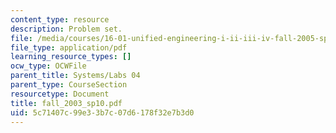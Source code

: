 ```yaml
---
content_type: resource
description: Problem set.
file: /media/courses/16-01-unified-engineering-i-ii-iii-iv-fall-2005-spring-2006/5c71407c99e33b7c07d6178f32e7b3d0_fall_2003_sp10.pdf
file_type: application/pdf
learning_resource_types: []
ocw_type: OCWFile
parent_title: Systems/Labs 04
parent_type: CourseSection
resourcetype: Document
title: fall_2003_sp10.pdf
uid: 5c71407c-99e3-3b7c-07d6-178f32e7b3d0
---
```

